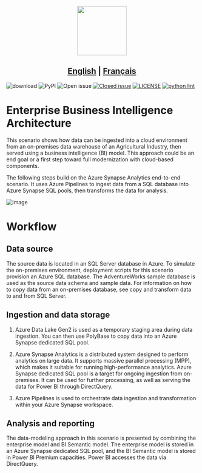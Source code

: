 <p align="center">
  <img src="https://user-images.githubusercontent.com/76818972/209818252-f5f34122-e268-489c-bf67-ae00962fadc0.jpg" height=130>
</p>

## <div align="center"><b><a href="README.md">English</a> | <a href="README_CN.md">Français</a></b></div>

![download](https://img.shields.io/badge/cloud-101open-yellow)
![PyPI](https://img.shields.io/badge/azure-v2.2-blue)
![Open issue](https://img.shields.io/badge/lambda-passing-yellow)
[![Closed issue](https://img.shields.io/github/issues-closed/TencentARC/GFPGAN)](https://github.com/TencentARC/GFPGAN/issues)
[![LICENSE](https://img.shields.io/badge/License-Apache%202.0-blue.svg)](https://github.com/TencentARC/GFPGAN/blob/master/LICENSE)
[![python lint](https://github.com/TencentARC/GFPGAN/actions/workflows/pylint.yml/badge.svg)](https://github.com/TencentARC/GFPGAN/blob/master/.github/workflows/pylint.yml)

# Enterprise Business Intelligence Architecture

This scenario shows how data can be ingested into a cloud environment from an on-premises data warehouse of an Agricultural Industry, then served using a business intelligence (BI) model. This approach could be an end goal or a first step toward full modernization with cloud-based components.

The following steps build on the Azure Synapse Analytics end-to-end scenario. It uses Azure Pipelines to ingest data from a SQL database into Azure Synapse SQL pools, then transforms the data for analysis.

![image](https://user-images.githubusercontent.com/76818972/209816208-5e03156f-9865-45f9-8c19-a1b949d1d469.png)

# Workflow

## Data source
The source data is located in an SQL Server database in Azure. To simulate the on-premises environment, deployment scripts for this scenario provision an Azure SQL database. The AdventureWorks sample database is used as the source data schema and sample data. For information on how to copy data from an on-premises database, see copy and transform data to and from SQL Server.

## Ingestion and data storage
1. Azure Data Lake Gen2 is used as a temporary staging area during data ingestion. You can then use PolyBase to copy data into an Azure Synapse dedicated SQL pool.

2. Azure Synapse Analytics is a distributed system designed to perform analytics on large data. It supports massive parallel processing (MPP), which makes it suitable for running high-performance analytics. Azure Synapse dedicated SQL pool is a target for ongoing ingestion from on-premises. It can be used for further processing, as well as serving the data for Power BI through DirectQuery.

3. Azure Pipelines is used to orchestrate data ingestion and transformation within your Azure Synapse workspace.

## Analysis and reporting
The data-modeling approach in this scenario is presented by combining the enterprise model and BI Semantic model. The enterprise model is stored in an Azure Synapse dedicated SQL pool, and the BI Semantic model is stored in Power BI Premium capacities. Power BI accesses the data via DirectQuery.
